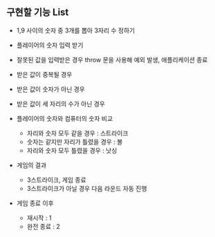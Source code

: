## 구현할 기능 List

- 1,9 사이의 숫자 중 3개를 뽑아 3자리 수 정하기

- 플레이어의 숫자 입력 받기

* 잘못된 값을 입력받은 경우 throw 문을 사용해 예외 발생, 애플리케이션 종료

- 받은 값이 중복될 경우
- 받은 값이 숫자가 아닌 경우
- 받은 값이 세 자리의 수가 아닌 경우

- 플레이어의 숫자와 컴퓨터의 숫자 비교

  - 자리와 숫자 모두 같을 경우 : 스트라이크
  - 숫자는 같지만 자리가 틀렸을 경우 : 볼
  - 자리와 숫자 모두 틀렸을 경우 : 낫싱

- 게임의 결과

  - 3스트라이크, 게임 종료
  - 3스트라이크가 아닐 경우 다음 라운드 자동 진행

- 게임 종료 이후
  - 재시작 : 1
  - 완전 종료 : 2
